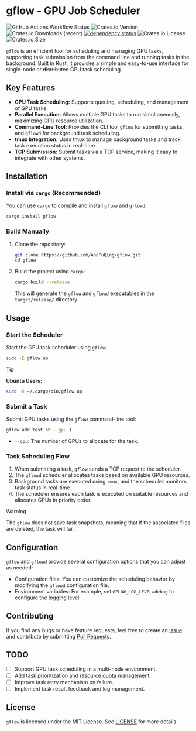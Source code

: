 # gflow - GPU Job Scheduler

![GitHub Actions Workflow Status](https://img.shields.io/github/actions/workflow/status/AndPuQing/gflow/ci.yml?style=flat-square&logo=github)
 ![Crates.io Version](https://img.shields.io/crates/v/gflow?style=flat-square&logo=rust)
 ![Crates.io Downloads (recent)](https://img.shields.io/crates/dr/gflow?style=flat-square)
[![dependency status](https://deps.rs/repo/github/AndPuQing/gflow/status.svg?style=flat-square)](https://deps.rs/repo/github/AndPuQing/gflow)
![Crates.io License](https://img.shields.io/crates/l/gflow?style=flat-square) ![Crates.io Size](https://img.shields.io/crates/size/gflow?style=flat-square)

`gflow` is an efficient tool for scheduling and managing GPU tasks, supporting task submission from the command line and running tasks in the background. Built in Rust, it provides a simple and easy-to-use interface for single-node or ~~distributed~~ GPU task scheduling.

## Key Features

- **GPU Task Scheduling:** Supports queuing, scheduling, and management of GPU tasks.
- **Parallel Execution:** Allows multiple GPU tasks to run simultaneously, maximizing GPU resource utilization.
- **Command-Line Tool:** Provides the CLI tool `gflow` for submitting tasks, and `gflowd` for background task scheduling.
- **tmux Integration:** Uses tmux to manage background tasks and track task execution status in real-time.
- **TCP Submission:** Submit tasks via a TCP service, making it easy to integrate with other systems.

## Installation

### Install via `cargo` (Recommended)

You can use `cargo` to compile and install `gflow` and `gflowd`:

```bash
cargo install gflow
```

### Build Manually

1. Clone the repository:

   ```bash
   git clone https://github.com/AndPuQing/gflow.git
   cd gflow
   ```

2. Build the project using `cargo`:

   ```bash
   cargo build --release
   ```

   This will generate the `gflow` and `gflowd` executables in the `target/release/` directory.

## Usage

### Start the Scheduler

Start the GPU task scheduler using `gflow`:

```bash
sudo -E gflow up
```

> [!TIP]
> **Ubuntu Users:**
> ```bash
> sudo -E ~/.cargo/bin/gflow up
> ```

### Submit a Task

Submit GPU tasks using the `gflow` command-line tool:

```bash
gflow add test.sh --gpu 1
```

- `--gpu`: The number of GPUs to allocate for the task.

### Task Scheduling Flow

1. When submitting a task, `gflow` sends a TCP request to the scheduler.
2. The `gflowd` scheduler allocates tasks based on available GPU resources.
3. Background tasks are executed using `tmux`, and the scheduler monitors task status in real-time.
4. The scheduler ensures each task is executed on suitable resources and allocates GPUs in priority order.

> [!WARNING]
> The `gflow` does not save task snapshots, meaning that if the associated files are deleted, the task will fail.


## Configuration

`gflow` and `gflowd` provide several configuration options that you can adjust as needed:

- Configuration files: You can customize the scheduling behavior by modifying the `gflowd` configuration file.
- Environment variables: For example, set `GFLOW_LOG_LEVEL=debug` to configure the logging level.

## Contributing

If you find any bugs or have feature requests, feel free to create an [Issue](https://github.com/AndPuQing/gflow/issues) and contribute by submitting [Pull Requests](https://github.com/AndPuQing/gflow/pulls).

## TODO

- [ ] Support GPU task scheduling in a multi-node environment.
- [ ] Add task prioritization and resource quota management.
- [ ] Improve task retry mechanism on failure.
- [ ] Implement task result feedback and log management.

## License

`gflow` is licensed under the MIT License. See [LICENSE](./LICENSE) for more details.
